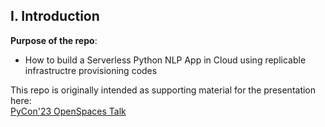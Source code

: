 ## I. Introduction
**Purpose of the repo**: 
- How to build a Serverless Python NLP App in Cloud using replicable infrastructre provisioning codes

This repo is originally intended as supporting material for the presentation here: <br>
[PyCon'23 OpenSpaces Talk](https://toyota-connected-india.github.io/serverless_nlp_app/notebook/serverless_nlp_python_app_slides.slides.html)




